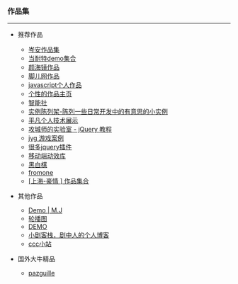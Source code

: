 ### 作品集

---

- 推荐作品
  
  - [岑安作品集](https://github.com/hongru/hongru.github.com)
  - [当耐特demo集合](http://kmdjs.github.io/)
  - [颜海镜作品](http://yanhaijing.com/myProject/)
  - [脚儿网作品](http://jo2.org/my-javascript-works/)
  - [javascript个人作品](http://www.cnitblog.com/yemoo/category/3107.html)
  - [个性的作品主页](http://zaole.net/)
  - [智能社](http://www.zhinengshe.com/works_list.html)
  - [实例陈列架-陈列一些日常开发中的有意思的小实例](http://demos.shizuwu.cn/)
  - [平凡个人技术展示](http://pingfan1990.sinaapp.com/)
  - [攻城师的实验室 - jQuery 教程](http://lab.yuanwai.wang/)
  - [jyg 游戏案例](http://www.lovewebgames.com/)
  - [很多jquery插件](http://www.helloweba.com/list.html)
  - [移动端动效库](http://frozenui.github.io/case.html)
  - [黑白棋](http://js-game.github.io/othello/)
  - [fromone](http://yansm.github.io/fromone/index.html)
  - [[上海-豪情 ] 作品集合](http://jikeytang.github.io/)
  
- 其他作品

  - [Demo | M.J](http://demo.webjyh.com/)
  - [轮播图](http://sandbox.runjs.cn/show/do6zlrrk)
  - [DEMO](http://hcjp.github.io/work/demo/)
  - [小剧客栈，剧中人的个人博客](http://bh-lay.com/labs/)
  - [ccc小站](http://k.swao.cn/js/)
  
- 国外大牛精品
  
    - [pazguille](https://pazguille.me/)
    
